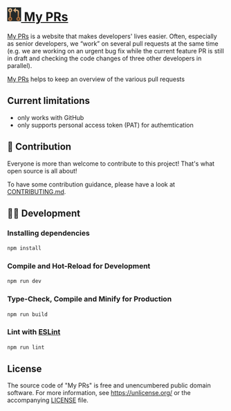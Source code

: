 # [<img title="My PRs Logo" src="https://raw.githubusercontent.com/FR-Webservices/my-prs/refs/heads/main/dev_assets/Logo.svg" height="32" /> My PRs](https://my-prs.com)

[My PRs](https://my-prs.com) is a website that makes developers' lives easier. Often, especially as senior developers, we “work” on several pull requests at the same time (e.g. we are working on an urgent bug fix while the current feature PR is still in draft and checking the code changes of three other developers in parallel).

[My PRs](https://my-prs.com) helps to keep an overview of the various pull requests

## Current limitations

- only works with GitHub
- only supports personal access token (PAT) for authemtication

## 🤝 Contribution

Everyone is more than welcome to contribute to this project! That's what open source is all about!

To have some contribution guidance, please have a look at [CONTRIBUTING.md](./CONTRIBUTING.md).

## 🧑‍💻 Development

### Installing dependencies

```sh
npm install
```

### Compile and Hot-Reload for Development

```sh
npm run dev
```

### Type-Check, Compile and Minify for Production

```sh
npm run build
```

### Lint with [ESLint](https://eslint.org/)

```sh
npm run lint
```

##  License

The source code of "My PRs" is free and unencumbered public domain software. For more information, see <https://unlicense.org/> or the accompanying [LICENSE](./LICENSE) file.
